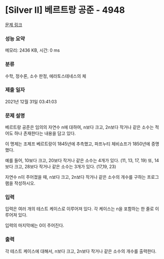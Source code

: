 # [Silver II] 베르트랑 공준 - 4948 

[문제 링크](https://www.acmicpc.net/problem/4948) 

### 성능 요약

메모리: 2436 KB, 시간: 0 ms

### 분류

수학, 정수론, 소수 판정, 에라토스테네스의 체

### 제출 일자

2021년 12월 31일 03:41:03

### 문제 설명

<p>베르트랑 공준은 임의의 자연수 n에 대하여, n보다 크고, 2n보다 작거나 같은 소수는 적어도 하나 존재한다는 내용을 담고 있다.</p>

<p>이 명제는 조제프 베르트랑이 1845년에 추측했고, 파프누티 체비쇼프가 1850년에 증명했다.</p>

<p>예를 들어, 10보다 크고, 20보다 작거나 같은 소수는 4개가 있다. (11, 13, 17, 19) 또, 14보다 크고, 28보다 작거나 같은 소수는 3개가 있다. (17,19, 23)</p>

<p>자연수 n이 주어졌을 때, n보다 크고, 2n보다 작거나 같은 소수의 개수를 구하는 프로그램을 작성하시오. </p>

### 입력 

 <p>입력은 여러 개의 테스트 케이스로 이루어져 있다. 각 케이스는 n을 포함하는 한 줄로 이루어져 있다.</p>

<p>입력의 마지막에는 0이 주어진다.</p>

### 출력 

 <p>각 테스트 케이스에 대해서, n보다 크고, 2n보다 작거나 같은 소수의 개수를 출력한다.</p>

